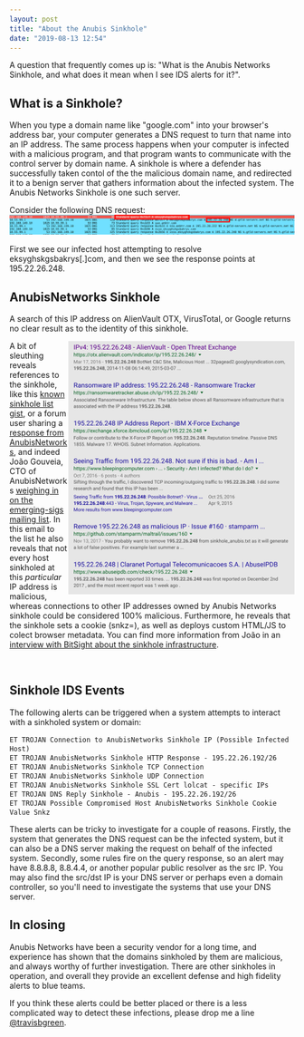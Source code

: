 ```yaml
---
layout: post
title: "About the Anubis Sinkhole"
date: "2019-08-13 12:54"
---
```


A question that frequently comes up is: "What is the Anubis Networks Sinkhole, and what does it mean when I see IDS alerts for it?". 

## What is a Sinkhole?
When you type a domain name like "google.com" into your browser's address bar, your computer generates a DNS request to turn that name into an IP address. The same process happens when your computer is infected with a malicious program, and that program wants to communicate with the control server by domain name. A sinkhole is where a defender has successfully taken contol of the the malicious domain name, and redirected it to a benign server that gathers information about the infected system. The Anubis Networks Sinkhole is one such server. 

Consider the following DNS request:
![wireshark screenshot](/assets/img/anubis1.png)

First we see our infected host attempting to resolve eksyghskgsbakrys[.]com, and then we see the response points at 195.22.26.248. 

## AnubisNetworks Sinkhole

A search of this IP address on AlienVault OTX, VirusTotal, or Google returns no clear result as to the identity of this sinkhole.

<img align="right" src="/assets/img/anubis2.png" />

A bit of sleuthing reveals references to the sinkhole, like this [known sinkhole list gist](https://github.com/stamparm/maltrail/blob/master/trails/static/malware/sinkhole_anubis.txt), or a forum user sharing a [response from AnubisNetworks](https://www.alienvault.com/forums/discussion/10634/multiple-alarms-for-sinkhole-anubis-this-week), and indeed João Gouveia, CTO of AnubisNetworks [weighing in on the emerging-sigs mailing list](https://lists.emergingthreats.net/pipermail/emerging-sigs/2017-July/028240.html). In this email to the list he also reveals that not every host sinkholed at this _particular_ IP address is malicious, whereas connections to other IP addresses owned by Anubis Networks sinkhole could be considered 100% malicious. Furthermore, he reveals that the sinkhole sets a cookie (snkz=), as well as deploys custom HTML/JS to colect browser metadata. You can find more information from João in an [interview with BitSight about the sinkhole infrastructure](https://info.bitsight.com/bitsight-risk-review-episode-4).

<br>

## Sinkhole IDS Events
The following alerts can be triggered when a system attempts to interact with a sinkholed system or domain:
```
ET TROJAN Connection to AnubisNetworks Sinkhole IP (Possible Infected Host)
ET TROJAN AnubisNetworks Sinkhole HTTP Response - 195.22.26.192/26
ET TROJAN AnubisNetworks Sinkhole TCP Connection
ET TROJAN AnubisNetworks Sinkhole UDP Connection
ET TROJAN AnubisNetworks Sinkhole SSL Cert lolcat - specific IPs
ET TROJAN DNS Reply Sinkhole - Anubis - 195.22.26.192/26
ET TROJAN Possible Compromised Host AnubisNetworks Sinkhole Cookie Value Snkz
```

These alerts can be tricky to investigate for a couple of reasons. Firstly, the system that generates the DNS request can be the infected system, but it can also be a DNS server making the request on behalf of the infected system. Secondly, some rules fire on the query response, so an alert may have 8.8.8.8, 8.8.4.4, or another popular public resolver as the src IP. You may also find the src/dst IP is your DNS server or perhaps even a domain controller, so you'll need to investigate the systems that use your DNS server.

## In closing
Anubis Networks have been a security vendor for a long time, and experience has shown that the domains sinkholed by them are malicious, and always worthy of further investigation. There are other sinkholes in operation, and overall they provide an excellent defense and high fidelity alerts to blue teams.

If you think these alerts could be better placed or there is a less complicated way to detect these infections, please drop me a line [@travisbgreen](https://twitter.com/travisbgreen).















